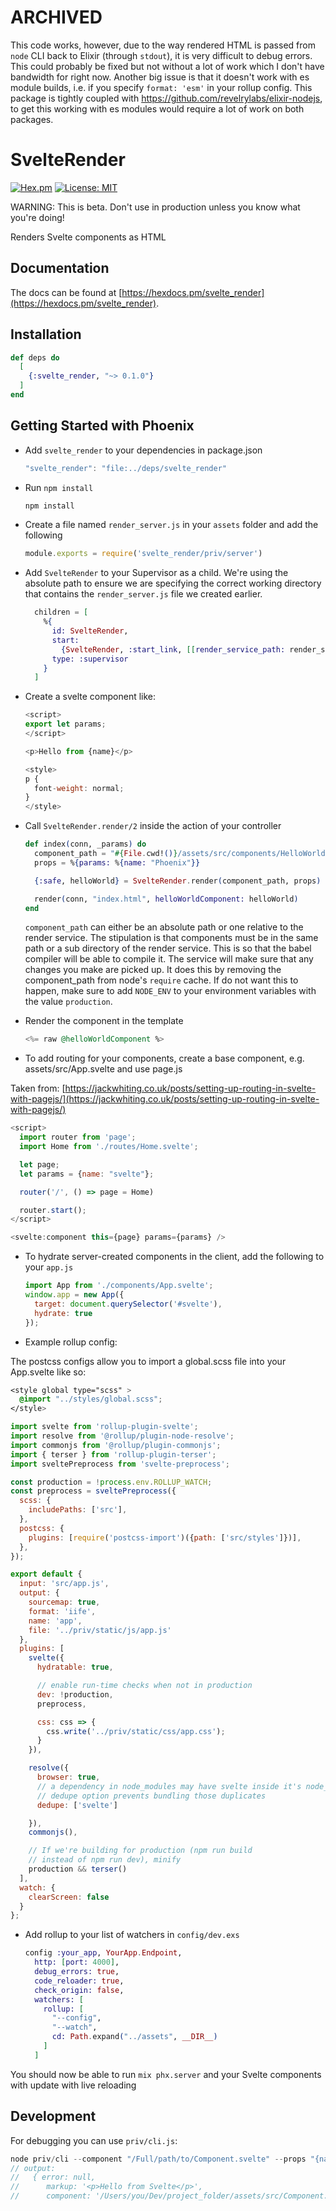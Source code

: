 # ARCHIVED
This code works, however, due to the way rendered HTML is passed from `node` CLI back to Elixir (through `stdout`), it is very difficult to debug errors. This could probably be fixed but not without a lot of work which I don't have bandwidth for right now. Another big issue is that it doesn't work with es module builds, i.e. if you specify `format: 'esm'` in your rollup config. This package is tightly coupled with https://github.com/revelrylabs/elixir-nodejs, to get this working with es modules would require a lot of work on both packages. 


# SvelteRender

[![Hex.pm](https://img.shields.io/hexpm/dt/svelte_render.svg)](https://hex.pm/packages/svelte_render)
[![License: MIT](https://img.shields.io/badge/License-MIT-yellow.svg)](https://opensource.org/licenses/MIT)

WARNING: This is beta. Don't use in production unless you know what you're doing!

Renders Svelte components as HTML

## Documentation

The docs can
be found at [https://hexdocs.pm/svelte_render](https://hexdocs.pm/svelte_render).

## Installation

```elixir
def deps do
  [
    {:svelte_render, "~> 0.1.0"}
  ]
end
```

## Getting Started with Phoenix

- Add `svelte_render` to your dependencies in package.json

  ```js
  "svelte_render": "file:../deps/svelte_render"
  ```

- Run `npm install`

  ```bash
  npm install
  ```

- Create a file named `render_server.js` in your `assets` folder and add the following

  ```js
  module.exports = require('svelte_render/priv/server')
  ```

- Add `SvelteRender` to your Supervisor as a child. We're using the absolute path to ensure we are specifying the correct working directory that contains the `render_server.js` file we created earlier.

  ```elixir
    children = [
      %{
        id: SvelteRender,
        start:
          {SvelteRender, :start_link, [[render_service_path: render_service_path, pool_size: 4]]},
        type: :supervisor
      }
    ]
  ```

- Create a svelte component like:

  ```js
  <script>
  export let params;
  </script>

  <p>Hello from {name}</p>

  <style>
  p {
    font-weight: normal;
  }
  </style>

  ```

- Call `SvelteRender.render/2` inside the action of your controller

  ```elixir
  def index(conn, _params) do
    component_path = "#{File.cwd!()}/assets/src/components/HelloWorld.svelte"
    props = %{params: %{name: "Phoenix"}}

    {:safe, helloWorld} = SvelteRender.render(component_path, props)

    render(conn, "index.html", helloWorldComponent: helloWorld)
  end
  ```

  `component_path` can either be an absolute path or one relative to the render service. The stipulation is that components must be in the same path or a sub directory of the render service. This is so that the babel compiler will be able to compile it. The service will make sure that any changes you make are picked up. It does this by removing the component_path from node's `require` cache. If do not want this to happen, make sure to add `NODE_ENV` to your environment variables with the value `production`.

- Render the component in the template

  ```elixir
  <%= raw @helloWorldComponent %>
  ```

- To add routing for your components, create a base component, e.g. assets/src/App.svelte and use page.js

Taken from: [https://jackwhiting.co.uk/posts/setting-up-routing-in-svelte-with-pagejs/](https://jackwhiting.co.uk/posts/setting-up-routing-in-svelte-with-pagejs/)

  ```js
  <script>
    import router from 'page';
    import Home from './routes/Home.svelte';

    let page;
    let params = {name: "svelte"};

    router('/', () => page = Home)

    router.start();
  </script>

  <svelte:component this={page} params={params} />
  ```

- To hydrate server-created components in the client, add the following to your `app.js`

  ```js
  import App from './components/App.svelte';
  window.app = new App({
    target: document.querySelector('#svelte'),
    hydrate: true
  });
  ```

- Example rollup config:

The postcss configs allow you to import a global.scss file into your App.svelte like so:

  ```css
  <style global type="scss" >
    @import "../styles/global.scss";
  </style>
  ```


  ```js
  import svelte from 'rollup-plugin-svelte';
  import resolve from '@rollup/plugin-node-resolve';
  import commonjs from '@rollup/plugin-commonjs';
  import { terser } from 'rollup-plugin-terser';
  import sveltePreprocess from 'svelte-preprocess';

  const production = !process.env.ROLLUP_WATCH;
  const preprocess = sveltePreprocess({
    scss: {
      includePaths: ['src'],
    },
    postcss: {
      plugins: [require('postcss-import')({path: ['src/styles']})],
    },
  });

  export default {
    input: 'src/app.js',
    output: {
      sourcemap: true,
      format: 'iife',
      name: 'app',
      file: '../priv/static/js/app.js'
    },
    plugins: [
      svelte({
        hydratable: true,

        // enable run-time checks when not in production
        dev: !production,
        preprocess,

        css: css => {
          css.write('../priv/static/css/app.css');
        }
      }),

      resolve({
        browser: true,
        // a dependency in node_modules may have svelte inside it's node_modules folder
        // dedupe option prevents bundling those duplicates
        dedupe: ['svelte']

      }),
      commonjs(),

      // If we're building for production (npm run build
      // instead of npm run dev), minify
      production && terser()
    ],
    watch: {
      clearScreen: false
    }
  };
  ```

- Add rollup to your list of watchers in `config/dev.exs`

  ```elixir
  config :your_app, YourApp.Endpoint,
    http: [port: 4000],
    debug_errors: true,
    code_reloader: true,
    check_origin: false,
    watchers: [
      rollup: [
        "--config",
        "--watch",
        cd: Path.expand("../assets", __DIR__)
      ]
    ]
  ```

You should now be able to run `mix phx.server` and your Svelte components with update with live reloading

## Development

For debugging you can use `priv/cli.js`:

```js
node priv/cli --component "/Full/path/to/Component.svelte" --props "{name: 'Svelte'}"
// output:
//   { error: null,
//      markup: '<p>Hello from Svelte</p>',
//      component: '/Users/you/Dev/project_folder/assets/src/Component.svelte' }
```
